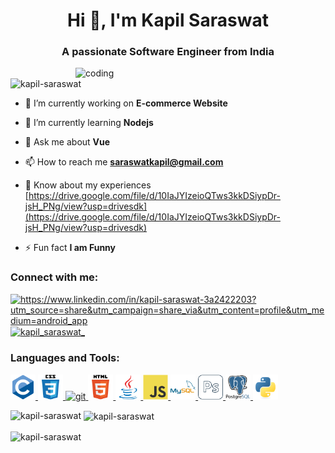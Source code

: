 <h1 align="center">Hi 👋, I'm Kapil Saraswat</h1>
<h3 align="center">A passionate Software Engineer from India</h3>

<img align="right" alt="coding" width="400" scr="https://www.google.com/url?sa=i&url=https%3A%2F%2Fmedium.com%2Fswlh%2Fwhat-is-programming-d5aa8fb0f280&psig=AOvVaw0LDVdE0m7sA0mcyANiKM4l&ust=1704444168904000&source=images&cd=vfe&opi=89978449&ved=0CBEQjRxqFwoTCOi998Grw4MDFQAAAAAdAAAAABAD">

<p align="left"> <img src="https://komarev.com/ghpvc/?username=kapil-saraswat&label=Profile%20views&color=0e75b6&style=flat" alt="kapil-saraswat" /> </p>

- 🔭 I’m currently working on **E-commerce Website**

- 🌱 I’m currently learning **Nodejs**

- 💬 Ask me about **Vue**

- 📫 How to reach me **saraswatkapil@gmail.com**

- 📄 Know about my experiences [https://drive.google.com/file/d/10IaJYIzeioQTws3kkDSiypDr-jsH_PNg/view?usp=drivesdk](https://drive.google.com/file/d/10IaJYIzeioQTws3kkDSiypDr-jsH_PNg/view?usp=drivesdk)

- ⚡ Fun fact **I am Funny**

<h3 align="left">Connect with me:</h3>
<p align="left">
<a href="https://linkedin.com/in/https://www.linkedin.com/in/kapil-saraswat-3a2422203?utm_source=share&utm_campaign=share_via&utm_content=profile&utm_medium=android_app" target="blank"><img align="center" src="https://raw.githubusercontent.com/rahuldkjain/github-profile-readme-generator/master/src/images/icons/Social/linked-in-alt.svg" alt="https://www.linkedin.com/in/kapil-saraswat-3a2422203?utm_source=share&utm_campaign=share_via&utm_content=profile&utm_medium=android_app" height="30" width="40" /></a>
<a href="https://instagram.com/kapil_saraswat_" target="blank"><img align="center" src="https://raw.githubusercontent.com/rahuldkjain/github-profile-readme-generator/master/src/images/icons/Social/instagram.svg" alt="kapil_saraswat_" height="30" width="40" /></a>
</p>

<h3 align="left">Languages and Tools:</h3>
<p align="left"> <a href="https://www.cprogramming.com/" target="_blank" rel="noreferrer"> <img src="https://raw.githubusercontent.com/devicons/devicon/master/icons/c/c-original.svg" alt="c" width="40" height="40"/> </a> <a href="https://www.w3schools.com/css/" target="_blank" rel="noreferrer"> <img src="https://raw.githubusercontent.com/devicons/devicon/master/icons/css3/css3-original-wordmark.svg" alt="css3" width="40" height="40"/> </a> <a href="https://git-scm.com/" target="_blank" rel="noreferrer"> <img src="https://www.vectorlogo.zone/logos/git-scm/git-scm-icon.svg" alt="git" width="40" height="40"/> </a> <a href="https://www.w3.org/html/" target="_blank" rel="noreferrer"> <img src="https://raw.githubusercontent.com/devicons/devicon/master/icons/html5/html5-original-wordmark.svg" alt="html5" width="40" height="40"/> </a> <a href="https://www.java.com" target="_blank" rel="noreferrer"> <img src="https://raw.githubusercontent.com/devicons/devicon/master/icons/java/java-original.svg" alt="java" width="40" height="40"/> </a> <a href="https://developer.mozilla.org/en-US/docs/Web/JavaScript" target="_blank" rel="noreferrer"> <img src="https://raw.githubusercontent.com/devicons/devicon/master/icons/javascript/javascript-original.svg" alt="javascript" width="40" height="40"/> </a> <a href="https://www.mysql.com/" target="_blank" rel="noreferrer"> <img src="https://raw.githubusercontent.com/devicons/devicon/master/icons/mysql/mysql-original-wordmark.svg" alt="mysql" width="40" height="40"/> </a> <a href="https://www.photoshop.com/en" target="_blank" rel="noreferrer"> <img src="https://raw.githubusercontent.com/devicons/devicon/master/icons/photoshop/photoshop-line.svg" alt="photoshop" width="40" height="40"/> </a> <a href="https://www.postgresql.org" target="_blank" rel="noreferrer"> <img src="https://raw.githubusercontent.com/devicons/devicon/master/icons/postgresql/postgresql-original-wordmark.svg" alt="postgresql" width="40" height="40"/> </a> <a href="https://www.python.org" target="_blank" rel="noreferrer"> <img src="https://raw.githubusercontent.com/devicons/devicon/master/icons/python/python-original.svg" alt="python" width="40" height="40"/> </a> </p>

<p><img align="left" src="https://github-readme-stats.vercel.app/api/top-langs?username=kapil-saraswat&show_icons=true&locale=en&layout=compact" alt="kapil-saraswat" /></p>

<p>&nbsp;<img align="center" src="https://github-readme-stats.vercel.app/api?username=kapil-saraswat&show_icons=true&locale=en" alt="kapil-saraswat" /></p>

<p><img align="center" src="https://github-readme-streak-stats.herokuapp.com/?user=kapil-saraswat&" alt="kapil-saraswat" /></p>


